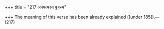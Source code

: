 +++
title = "217 अनपत्यस्य पुत्रस्य"

+++
The meaning of this verse has been already explained ([under
185]).—(217)


